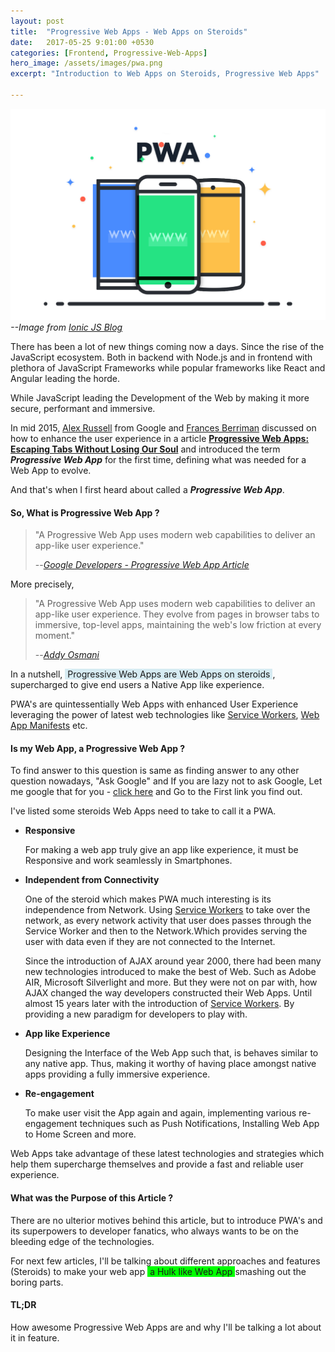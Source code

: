 ```yaml
---
layout: post
title:  "Progressive Web Apps - Web Apps on Steroids"
date:   2017-05-25 9:01:00 +0530
categories: [Frontend, Progressive-Web-Apps]
hero_image: /assets/images/pwa.png
excerpt: "Introduction to Web Apps on Steroids, Progressive Web Apps"

---
```


![Progressive Web App](/assets/images/pwa.png)
<cite >--Image from [Ionic JS Blog](http://blog.ionic.io/what-is-a-progressive-web-app/)</cite>


There has been a lot of new things coming now a days. Since the rise of the JavaScript ecosystem. Both in backend with Node.js and in frontend with plethora of JavaScript Frameworks while popular frameworks like React and Angular leading the horde.

While JavaScript leading the Development of the Web by making it more secure, performant and immersive.

In mid 2015, [Alex Russell](https://github.com/slightlyoff) from Google and [Frances Berriman](https://github.com/phae) discussed on how to enhance the user experience in a article [ **Progressive Web Apps: Escaping Tabs Without Losing Our Soul**](https://infrequently.org/2015/06/progressive-apps-escaping-tabs-without-losing-our-soul/) and introduced the term ***Progressive Web App*** for the first time, defining what was needed for a Web App to evolve.

And that's when I first heard about called a ***Progressive Web App***.

#### So, What is Progressive Web App ?


> "A Progressive Web App uses modern web capabilities to deliver an app-like user experience."
>
> --<cite>[Google Developers - Progressive Web App Article](https://developers.google.com/web/progressive-web-apps/?hl=en)</cite>

More precisely,

> "A Progressive Web App uses modern web capabilities to deliver an app-like user experience. They evolve from pages in browser tabs to immersive, top-level apps, maintaining the web's low friction at every moment."
>
> --<cite>[Addy Osmani](https://github.com/addyosmani)</cite>

In a nutshell, <span style="background-color: #d6ebf2">&nbsp;Progressive Web Apps are Web Apps on steroids </span>, supercharged to give end users a Native App like experience.

PWA's are quintessentially Web Apps with enhanced User Experience leveraging the power of latest web technologies like [Service Workers](https://developers.google.com/web/fundamentals/getting-started/primers/service-workers#what_is_a_service_worker), [Web App Manifests](https://developers.google.com/web/fundamentals/engage-and-retain/web-app-manifest/) etc.


#### Is my Web App, a Progressive Web App ?

To find answer to this question is same as finding answer to any other question nowadays, "Ask Google" and If you are lazy not to ask Google, Let me google that for you - [click here](http://letmegooglethat.com/?q=progressive+web+app+checklist) and Go to the First link you find out.

I've listed some steroids Web Apps need to take to call it a PWA. 

- **Responsive**

  For making a web app truly give an app like experience, it must be Responsive and work seamlessly in Smartphones.

- **Independent from Connectivity**

  One of the steroid which makes PWA much interesting is its independence from Network. Using ​[Service Workers](https://developers.google.com/web/fundamentals/getting-started/primers/service-workers#what_is_a_service_worker) to take over the network, as every network activity that user does passes through the Service Worker and then to the Network.Which provides serving the user with data even if they are not connected to the Internet.

  Since the introduction of AJAX around year 2000, there had been many new technologies introduced to make the best of Web. Such as Adobe AIR, Microsoft Silverlight and more. But they were not on par with, how AJAX changed the way developers constructed their Web Apps. Until almost 15 years later with the introduction of [Service Workers](https://developers.google.com/web/fundamentals/getting-started/primers/service-workers#what_is_a_service_worker). By providing a new paradigm for developers to play with.

- **App like Experience**

  Designing the Interface of the Web App such that, is behaves similar to any native app. Thus, making it worthy of having place amongst native apps providing a fully immersive experience. 

- **Re-engagement**

  To make user visit the App again and again, implementing various re-engagement techniques such as Push Notifications, Installing Web App to Home Screen and more.
 

Web Apps take advantage of these latest technologies and strategies which help them supercharge themselves and provide a fast and reliable user experience.

#### What was the Purpose of this Article ?

There are no ulterior motives behind this article, but to introduce PWA's and its superpowers to developer fanatics, who always wants to be on the bleeding edge of the technologies.

For next few articles, I'll be talking about different approaches and features (Steroids) to make your web app <span style="background-color: #00FF00">&nbsp;a Hulk like Web App </span> smashing out the boring parts.

#### TL;DR

How awesome Progressive Web Apps are and why I'll be talking a lot about it in feature.
